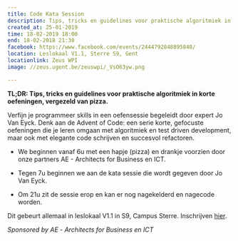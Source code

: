 ```yaml
---
title: Code Kata Session
description: Tips, tricks en guidelines voor praktische algoritmiek in korte oefeningen, vergezeld van pizza.
created_at: 25-01-2019
time: 18-02-2019 18:00
end: 18-02-2018 21:30
facebook: https://www.facebook.com/events/2444792848895848/
location: Leslokaal V1.1, Sterre S9, Gent
locationlink: Zeus WPI
image: //zeus.ugent.be/zeuswpi/_VsO63yw.png

---
```


**TL;DR: Tips, tricks en guidelines voor praktische algoritmiek in korte oefeningen, vergezeld van pizza.**

Verfijn je programmeer skills in een oefensessie begeleidt door expert Jo Van Eyck. Denk aan de Advent of Code: een serie korte, gefocuste oefeningen die je leren omgaan met algoritmiek en test driven development, maar ook met elegante code schrijven en succesvol refactoren.

* We beginnen vanaf 6u met een hapje (pizza) en drankje voorzien door onze partners AE - Architects for Business en ICT.

* Tegen 7u beginnen we aan de kata sessie die wordt gegeven door Jo Van Eyck. 

* Om 21u zit de sessie erop en kan er nog nagekelderd en nagecode worden.

Dit gebeurt allemaal in leslokaal V1.1 in S9, Campus Sterre.
Inschrijven [hier](https://goo.gl/forms/FRe8V7iaioC2dTJG2).

_Sponsored by AE_ - _Architects for Business en ICT_